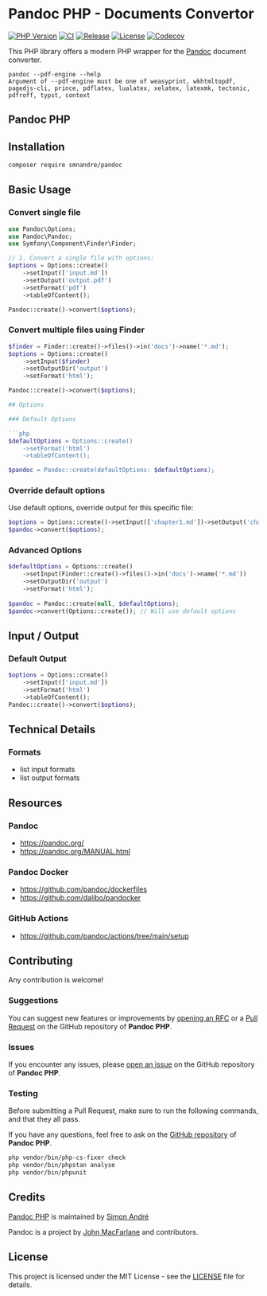 # Pandoc PHP - Documents Convertor

[![PHP Version](https://img.shields.io/badge/%C2%A0php-%3E%3D%208.3-777BB4.svg?logo=php&logoColor=white)](https://github.com/smnandre/pandoc/blob/main/composer.json)
[![CI](https://github.com/smnandre/pandoc/actions/workflows/CI.yaml/badge.svg)](https://github.com/smnandre/pandoc/actions)
[![Release](https://img.shields.io/github/v/release/smnandre/pandoc)](https://github.com/smnandre/pandoc/releases)
[![License](https://img.shields.io/github/license/smnandre/pandoc?color=cc67ff)](https://github.com/smnandre/pandoc/blob/main/LICENSE)
[![Codecov](https://codecov.io/gh/smnandre/pandoc/graph/badge.svg?token=RC8Z6F4SPC)](https://codecov.io/gh/smnandre/pandoc)

This PHP library offers a modern PHP wrapper for the [Pandoc](https://pandoc.org/) document converter.

```
pandoc --pdf-engine --help 
Argument of --pdf-engine must be one of weasyprint, wkhtmltopdf, pagedjs-cli, prince, pdflatex, lualatex, xelatex, latexmk, tectonic, pdfroff, typst, context
```


## Pandoc PHP

## Installation

```bash
composer require smnandre/pandoc
```

## Basic Usage

### Convert single file


```php
use Pandoc\Options;
use Pandoc\Pandoc;
use Symfony\Component\Finder\Finder;

// 1. Convert a single file with options:
$options = Options::create()
    ->setInput(['input.md'])
    ->setOutput('output.pdf')
    ->setFormat('pdf')
    ->tableOfContent();

Pandoc::create()->convert($options);
```

### Convert multiple files using Finder

```php
$finder = Finder::create()->files()->in('docs')->name('*.md');
$options = Options::create()
    ->setInput($finder)
    ->setOutputDir('output')
    ->setFormat('html');

Pandoc::create()->convert($options);

## Options

### Default Options

```php
$defaultOptions = Options::create()
    ->setFormat('html')
    ->tableOfContent();

$pandoc = Pandoc::create(defaultOptions: $defaultOptions);
```

### Override default options

Use default options, override output for this specific file:

```php
$options = Options::create()->setInput(['chapter1.md'])->setOutput('chapter1.html');
$pandoc->convert($options);
```

### Advanced Options

```php
$defaultOptions = Options::create()
    ->setInput(Finder::create()->files()->in('docs')->name('*.md'))
    ->setOutputDir('output')
    ->setFormat('html');
    
$pandoc = Pandoc::create(null, $defaultOptions);
$pandoc->convert(Options::create()); // Will use default options
```

## Input / Output

### Default Output

```php
$options = Options::create()
    ->setInput(['input.md'])
    ->setFormat('html')
    ->tableOfContent();
Pandoc::create()->convert($options);
```

## Technical Details

### Formats

* list input formats
* list output formats

## Resources

### Pandoc
* https://pandoc.org/
* https://pandoc.org/MANUAL.html

### Pandoc Docker

* https://github.com/pandoc/dockerfiles
* https://github.com/dalibo/pandocker

### GitHub Actions

* https://github.com/pandoc/actions/tree/main/setup

## Contributing

Any contribution is welcome!

### Suggestions

You can suggest new features or improvements by [opening an RFC](https://github.com/smnanre/pandoc/issues/new)
or a [Pull Request](https://github.com/smnanre/pandoc/issues/new) on the GitHub repository of **Pandoc PHP**.

### Issues

If you encounter any issues, please [open an issue](https://github.com/smnanre/pandoc/issues/new) on the GitHub 
repository of **Pandoc PHP**.

### Testing

Before submitting a Pull Request, make sure to run the following commands, and that they all pass.

If you have any questions, feel free to ask on the [GitHub repository](https://github.com/smandre/pandoc) of **Pandoc PHP**.

```bash
php vendor/bin/php-cs-fixer check
php vendor/bin/phpstan analyse
php vendor/bin/phpunit
```

## Credits

[Pandoc PHP](https://github.com/smnandre/pandoc) is maintained by [Simon André](https://github.com/smnandre)

Pandoc is a project by [John MacFarlane](https://johnmacfarlane.net/) and contributors.

## License

This project is licensed under the MIT License - see the [LICENSE](LICENSE) file for details.


